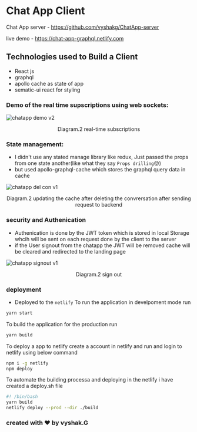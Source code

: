 # Chat App Client

Chat App server  - https://github.com/vyshakg/ChatApp-server

live demo - https://chat-app-graphql.netlify.com

## Technologies used to Build a Client
- React js
- graphql
- apollo cache as state of app
- sematic-ui react for styling

### Demo of the real time supscriptions using web sockets:

![chatapp demo v2](https://user-images.githubusercontent.com/17231224/51193726-8babb280-190f-11e9-9cde-dfe4961410ab.gif)
<p align="center">Diagram.2 real-time subscriptions </p>

### State management:
- I didn't use any stated manage library like redux, Just passed the props from one state another(like what they say `Props drilling`:stuck_out_tongue_closed_eyes:)
- but used apollo-graphql-cache which stores the graphql query data in cache

![chatapp del con v1](https://user-images.githubusercontent.com/17231224/51193990-25735f80-1910-11e9-9867-c822359b511a.gif)

<p align="center">Diagram.2 updating the cache after deleting the convrersation after sending request to backend </p>

### security and Authenication 
- Authenication is done by the JWT token which is stored in local Storage whcih will be sent on each request done by the client to the server
- if the User signout from the chatapp the JWT will be removed cache will be cleared and redirected to the landing page

![chatapp signout v1](https://user-images.githubusercontent.com/17231224/51194478-2789ee00-1911-11e9-92ed-f2f9c9599751.gif)
<p align="center">Diagram.2 sign out </p>

### deployment 
- Deployed to the `netlify` 
To run the application in develpoment mode run
```sh
yarn start
```
To build the application for the production run
```sh
yarn build
```
 To deploy a app to netlify create a account in netlify and run and login to netlify using below command
 ```sh
 npm i -g netlify
 npm deploy
 ```
 To automate the building processa and deploying in the netlify i have created a deploy.sh file
 ```sh
 #! /bin/bash
yarn build
netlify deploy --prod --dir ./build
```

### created with :heart: by vyshak.G
